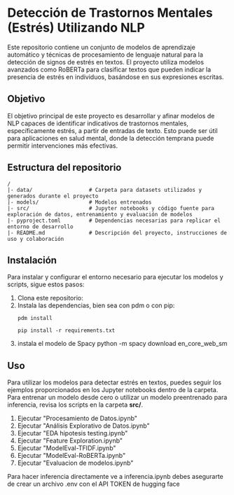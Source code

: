 # Detección de Trastornos Mentales (Estrés) Utilizando NLP

Este repositorio contiene un conjunto de modelos de aprendizaje automático y técnicas de procesamiento de lenguaje natural para la detección de signos de estrés en textos. El proyecto utiliza modelos avanzados como RoBERTa para clasificar textos que pueden indicar la presencia de estrés en individuos, basándose en sus expresiones escritas.

## Objetivo
El objetivo principal de este proyecto es desarrollar y afinar modelos de NLP capaces de identificar indicativos de trastornos mentales, específicamente estrés, a partir de entradas de texto. Esto puede ser útil para aplicaciones en salud mental, donde la detección temprana puede permitir intervenciones más efectivas.

## Estructura del repositorio
``` 
/
|- data/                  # Carpeta para datasets utilizados y generados durante el proyecto
|- models/                # Modelos entrenados
|- src/                   # Jupyter notebooks y código fuente para exploración de datos, entrenamiento y evaluación de modelos
|- pyproject.toml         # Dependencias necesarias para replicar el entorno de desarrollo
|- README.md              # Descripción del proyecto, instrucciones de uso y colaboración
``` 

## Instalación

Para instalar y configurar el entorno necesario para ejecutar los modelos y scripts, sigue estos pasos:

1. Clona este repositorio:
2. Instala las dependencias, bien sea con pdm o con pip:
   ```
   pdm install
   ```
      ```
   pip install -r requirements.txt
   ```
3. instala el modelo de Spacy python -m spacy download en_core_web_sm
## Uso 
Para utilizar los modelos para detectar estrés en textos, puedes seguir los ejemplos proporcionados en los Jupyter notebooks dentro de la carpeta. Para entrenar un modelo desde cero o utilizar un modelo preentrenado para inferencia, revisa los scripts en la carpeta **src/**.

1. Ejecutar "Procesamiento de Datos.ipynb" 
2. Ejecutar "Análisis Explorativo de Datos.ipynb"
3. Ejecutar "EDA hipotesis testing.ipynb"
4. Ejecutar "Feature Exploration.ipynb"
5. Ejecutar "ModelEval-TFIDF.ipynb"
6. Ejecutar "ModelEval-RoBERTa.ipynb"
7. Ejecutar "Evaluacion de modelos.ipynb"

Para hacer inferencia directamente ve a inferencia.ipynb debes asegurarte de crear un archivo .env con el API TOKEN de hugging face